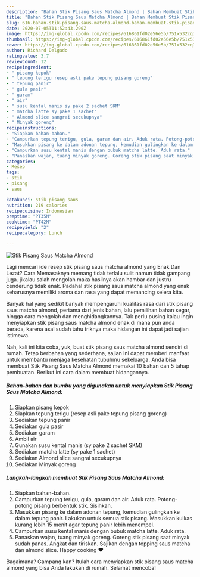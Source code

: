 ```yaml
---
description: "Bahan Stik Pisang Saus Matcha Almond | Bahan Membuat Stik Pisang Saus Matcha Almond Yang Enak Banget"
title: "Bahan Stik Pisang Saus Matcha Almond | Bahan Membuat Stik Pisang Saus Matcha Almond Yang Enak Banget"
slug: 616-bahan-stik-pisang-saus-matcha-almond-bahan-membuat-stik-pisang-saus-matcha-almond-yang-enak-banget
date: 2020-07-05T11:52:43.290Z
image: https://img-global.cpcdn.com/recipes/616861fd02e56e5b/751x532cq70/stik-pisang-saus-matcha-almond-foto-resep-utama.jpg
thumbnail: https://img-global.cpcdn.com/recipes/616861fd02e56e5b/751x532cq70/stik-pisang-saus-matcha-almond-foto-resep-utama.jpg
cover: https://img-global.cpcdn.com/recipes/616861fd02e56e5b/751x532cq70/stik-pisang-saus-matcha-almond-foto-resep-utama.jpg
author: Richard Delgado
ratingvalue: 3.7
reviewcount: 12
recipeingredient:
- " pisang kepok"
- " tepung terigu resep asli pake tepung pisang goreng"
- " tepung panir"
- " gula pasir"
- " garam"
- " air"
- " susu kental manis sy pake 2 sachet SKM"
- " matcha latte sy pake 1 sachet"
- " Almond slice sangrai secukupnya"
- " Minyak goreng"
recipeinstructions:
- "Siapkan bahan-bahan."
- "Campurkan tepung terigu, gula, garam dan air. Aduk rata. Potong-potong pisang berbentuk stik. Sisihkan."
- "Masukkan pisang ke dalam adonan tepung, kemudian gulingkan ke dalam tepung panir. Lakukan untuk semua stik pisang. Masukkan kulkas kurang lebih 15 menit agar tepung panir lebih menempel."
- "Campurkan susu kental manis dengan bubuk matcha latte. Aduk rata."
- "Panaskan wajan, tuang minyak goreng. Goreng stik pisang saat minyak sudah panas. Angkat dan tiriskan. Sajikan dengan topping saus matcha dan almond slice. Happy cooking ❤️"
categories:
- Resep
tags:
- stik
- pisang
- saus

katakunci: stik pisang saus 
nutrition: 219 calories
recipecuisine: Indonesian
preptime: "PT35M"
cooktime: "PT42M"
recipeyield: "2"
recipecategory: Lunch

---
```



![Stik Pisang Saus Matcha Almond](https://img-global.cpcdn.com/recipes/616861fd02e56e5b/751x532cq70/stik-pisang-saus-matcha-almond-foto-resep-utama.jpg)

Lagi mencari ide resep stik pisang saus matcha almond yang Enak Dan Lezat? Cara Memasaknya memang tidak terlalu sulit namun tidak gampang juga. jikalau salah mengolah maka hasilnya akan hambar dan justru cenderung tidak enak. Padahal stik pisang saus matcha almond yang enak seharusnya memiliki aroma dan rasa yang dapat memancing selera kita.

Banyak hal yang sedikit banyak mempengaruhi kualitas rasa dari stik pisang saus matcha almond, pertama dari jenis bahan, lalu pemilihan bahan segar, hingga cara mengolah dan menghidangkannya. Tak perlu pusing kalau ingin menyiapkan stik pisang saus matcha almond enak di mana pun anda berada, karena asal sudah tahu triknya maka hidangan ini dapat jadi sajian istimewa.




Nah, kali ini kita coba, yuk, buat stik pisang saus matcha almond sendiri di rumah. Tetap berbahan yang sederhana, sajian ini dapat memberi manfaat untuk membantu menjaga kesehatan tubuhmu sekeluarga. Anda bisa membuat Stik Pisang Saus Matcha Almond memakai 10 bahan dan 5 tahap pembuatan. Berikut ini cara dalam membuat hidangannya.

<!--inarticleads1-->

##### Bahan-bahan dan bumbu yang digunakan untuk menyiapkan Stik Pisang Saus Matcha Almond:

1. Siapkan  pisang kepok
1. Siapkan  tepung terigu (resep asli pake tepung pisang goreng)
1. Sediakan  tepung panir
1. Sediakan  gula pasir
1. Sediakan  garam
1. Ambil  air
1. Gunakan  susu kental manis (sy pake 2 sachet SKM)
1. Sediakan  matcha latte (sy pake 1 sachet)
1. Sediakan  Almond slice sangrai secukupnya
1. Sediakan  Minyak goreng




<!--inarticleads2-->

##### Langkah-langkah membuat Stik Pisang Saus Matcha Almond:

1. Siapkan bahan-bahan.
1. Campurkan tepung terigu, gula, garam dan air. Aduk rata. Potong-potong pisang berbentuk stik. Sisihkan.
1. Masukkan pisang ke dalam adonan tepung, kemudian gulingkan ke dalam tepung panir. Lakukan untuk semua stik pisang. Masukkan kulkas kurang lebih 15 menit agar tepung panir lebih menempel.
1. Campurkan susu kental manis dengan bubuk matcha latte. Aduk rata.
1. Panaskan wajan, tuang minyak goreng. Goreng stik pisang saat minyak sudah panas. Angkat dan tiriskan. Sajikan dengan topping saus matcha dan almond slice. Happy cooking ❤️




Bagaimana? Gampang kan? Itulah cara menyiapkan stik pisang saus matcha almond yang bisa Anda lakukan di rumah. Selamat mencoba!
